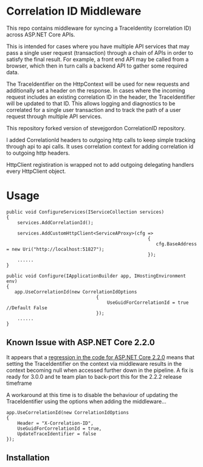 # Correlation ID Middleware

This repo contains middleware for syncing a TraceIdentity (correlation ID) across ASP.NET Core APIs.

This is intended for cases where you have multiple API services that may pass a single user request (transaction) through a chain of APIs in order to satisfy the final result. For example, a front end API may be called from a browser, which then in turn calls a backend API to gather some required data.

The TraceIdentifier on the HttpContext will be used for new requests and additionally set a header on the response. In cases where the incoming request includes an existing correlation ID in the header, the TraceIdentifier will be updated to that ID. This allows logging and diagnostics to be correlated for a single user transaction and to track the path of a user request through multiple API services.

This repository forked version of stevejgordon CorrelationID repository. 

I added CorrelationId headers to outgoing http calls to keep simple tracking through api to api calls. It uses correlation context for adding correlation id to outgoing http headers.  

HttpClient registiration is wrapped not to add outgoing delegating handlers every HttpClient object.

# Usage

```  
public void ConfigureServices(IServiceCollection services)
{
    services.AddCorrelationId();
    
    services.AddCustomHttpClient<ServiceAProxy>(cfg =>
                                                    {
                                                       cfg.BaseAddress = new Uri("http://localhost:51827");
                                                    });
    ......
}
```

```  
public void Configure(IApplicationBuilder app, IHostingEnvironment env)
{
   app.UseCorrelationId(new CorrelationIdOptions
                                 {
                                     UseGuidForCorrelationId = true  //Default False
                                 });
    ......
}
```

## Known Issue with ASP.NET Core 2.2.0

It appears that a [regression in the code for ASP.NET Core 2.2.0](https://github.com/aspnet/AspNetCore/issues/5144) means that setting the TraceIdentifier on the context via middleware results in the context becoming null when accessed further down in the pipeline. A fix is ready for 3.0.0 and te team plan to back-port this for the 2.2.2 release timeframe

A workaround at this time is to disable the behaviour of updating the TraceIdentifier using the options when adding the middleware...

```
app.UseCorrelationId(new CorrelationIdOptions
{
	Header = "X-Correlation-ID",
	UseGuidForCorrelationId = true,
	UpdateTraceIdentifier = false
});
```

## Installation


